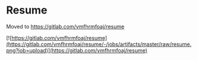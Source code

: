 # Resume
Moved to https://gitlab.com/vmfhrmfoaj/resume

[![https://gitlab.com/vmfhrmfoaj/resume](https://gitlab.com/vmfhrmfoaj/resume/-/jobs/artifacts/master/raw/resume.png?job=upload)](https://gitlab.com/vmfhrmfoaj/resume)
